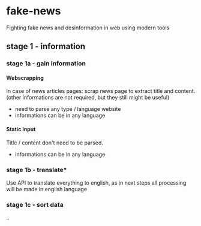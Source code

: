 # fake-news
Fighting fake news and desinformation in web using modern tools

## stage 1 - information
### stage 1a - gain information
#### Webscrapping
In case of news articles pages: scrap news page to extract title and content. (other informations are not required, but they still might be useful)
* need to parse any type / language website
* informations can be in any language
#### Static input
Title / content don't need to be parsed.
* informations can be in any language

### stage 1b - translate*
Use API to translate everything to english, as in next steps all processing will be made in english language 
### stage 1c - sort data
..
